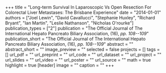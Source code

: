 +++
title = "Long-term Survival In Laparoscopic Vs Open Resection For Colorectal Liver Metastases: The Brisbane Experience"
date = "2014-01-01"
authors = ["Joel Lewin", "David Cavallucci", "Stephanie Huxley", "Richard Bryant", "Ian Martin", "Leslie Nathanson", "Nicholas O'rourke"]
publication_types = ["2"]
publication = "The Official Journal of The International Hepato Pancreato Biliary Association, (16), _pp. 108--109_"
publication_short = "The Official Journal of The International Hepato Pancreato Biliary Association, (16), _pp. 108--109_"
abstract = ""
abstract_short = ""
image_preview = ""
selected = false
projects = []
tags = []
url_pdf = ""
url_preprint = ""
url_code = ""
url_dataset = ""
url_project = ""
url_slides = ""
url_video = ""
url_poster = ""
url_source = ""
math = true
highlight = true
[header]
image = ""
caption = ""
+++

